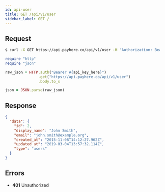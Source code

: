 ```yaml
---
id: api-user
title: GET /api/v1/user
sidebar_label: GET /
---
```


## Request

<!--DOCUSAURUS_CODE_TABS-->
<!--Curl-->
```sh
$ curl -X GET https://api.payhere.co/api/v1/user -H "Authorization: Bearer ${api_key_here}"
```
<!--Ruby-->
```ruby
require "http"
require "json"

raw_json = HTTP.auth("Bearer #{api_key_here}")
               .get("https://api.payhere.co/api/v1/user")
               .body.to_s

json = JSON.parse(raw_json)
```
<!--END_DOCUSAURUS_CODE_TABS-->

## Response

```json
{
  "data": {
    "id": 2,
    "display_name": "John Smith",
    "email": "john.smith@example.org",
    "created_at": "2015-11-08T14:12:27.962Z",
    "updated_at": "2019-03-04T13:57:32.114Z",
    "type": "users"
  }
}
```

## Errors

- **401** Unauthorized
